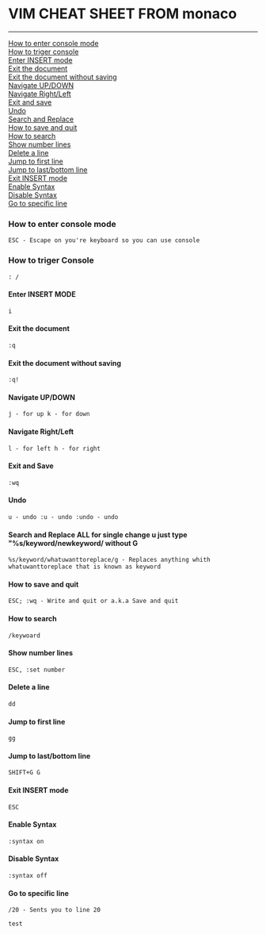 # VIM CHEAT SHEET FROM monaco
----

[How to enter console mode](#how-to-enter-console-mode)<br>
[How to triger console](#how-to-triger-console)<br>
[Enter INSERT mode](#enter-insert-mode)<br>
[Exit the document](#exit-the-document)<br>
[Exit the document without saving](#exit-the-document-without-saving)<br>
[Navigate UP/DOWN](#navigate-up/down)<br>
[Navigate Right/Left](#navigate-right/left)<br>
[Exit and save](#exit-and-save)<br>
[Undo](#Undo)<br>
[Search and Replace](#search-and-replace-all-for-single-change-u-just-type-skeywordnewkeyword-without-g)<br>
[How to save and quit](#how-to-save-and-quit)<br>
[How to search](#how-to-search)<br>
[Show number lines](#show-number-lines)<br>
[Delete a line](#delete-a-line)<br>
[Jump to first line](#jump-to-first-line)<br>
[Jump to last/bottom line](#jump-to-last/bottom-line)<br>
[Exit INSERT mode](#exit-insert-mode)<br>
[Enable Syntax](#enable-syntax)<br>
[Disable Syntax](#disable-syntax)<br>
[Go to specific line](#go-to-specific-line)<br>

### How to enter console mode
`ESC - Escape on you're keyboard so you can use console`

### How to triger Console
`:
/
`

#### Enter INSERT MODE
`i`
#### Exit the document
`:q`
#### Exit the document without saving
`:q!`
#### Navigate UP/DOWN
`
j - for up
k - for down
`
#### Navigate Right/Left
`l - for left
h - for right
`
#### Exit and Save
`:wq`
#### Undo 
`
u - undo
:u - undo
:undo - undo
`
#### Search and Replace ALL for single change u just type "%s/keyword/newkeyword/ without G
`%s/keyword/whatuwanttoreplace/g - Replaces anything whith whatuwanttoreplace that is known as keyword`
#### How to save and quit
`ESC; :wq - Write and quit or a.k.a Save and quit`
#### How to search
`/keywoard`
#### Show number lines
`ESC, :set number`
#### Delete a line
`dd`
#### Jump to first line
`gg`
#### Jump to last/bottom line
`
SHIFT+G
G
`
#### Exit INSERT mode
`ESC`
#### Enable Syntax
`:syntax on`
#### Disable Syntax
`:syntax off`
#### Go to specific line
`/20 - Sents you to line 20`

<code>test</code>
